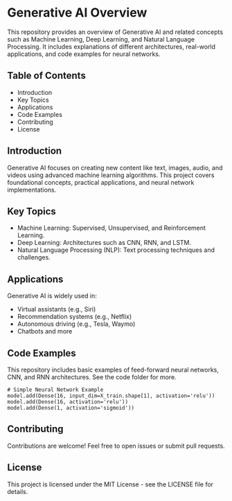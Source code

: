 # Generative AI Overview
This repository provides an overview of Generative AI and related concepts such as Machine Learning, Deep Learning, and Natural Language Processing. It includes explanations of different architectures, real-world applications, and code examples for neural networks.

## Table of Contents
- Introduction
- Key Topics
- Applications
- Code Examples
- Contributing
- License

## Introduction
Generative AI focuses on creating new content like text, images, audio, and videos using advanced machine learning algorithms. This project covers foundational concepts, practical applications, and neural network implementations.

## Key Topics
- Machine Learning: Supervised, Unsupervised, and Reinforcement Learning.
- Deep Learning: Architectures such as CNN, RNN, and LSTM.
- Natural Language Processing (NLP): Text processing techniques and challenges.

## Applications
Generative AI is widely used in:
- Virtual assistants (e.g., Siri)
- Recommendation systems (e.g., Netflix)
- Autonomous driving (e.g., Tesla, Waymo)
- Chatbots and more

## Code Examples
This repository includes basic examples of feed-forward neural networks, CNN, and RNN architectures. See the code folder for more.
```
# Simple Neural Network Example
model.add(Dense(16, input_dim=X_train.shape[1], activation='relu'))
model.add(Dense(16, activation='relu'))
model.add(Dense(1, activation='sigmoid'))
```
## Contributing
Contributions are welcome! Feel free to open issues or submit pull requests.

## License
This project is licensed under the MIT License - see the LICENSE file for details.
